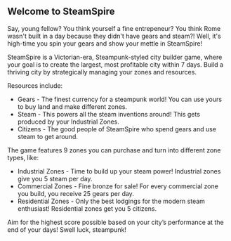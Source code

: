 ## Welcome to SteamSpire
Say, young fellow? You think yourself a fine entrepeneur?
You think Rome wasn't built in a day because they didn't have gears and steam?!
Well, it's high-time you spin your gears and show your mettle in SteamSpire!

SteamSpire is a Victorian-era, Steampunk-styled city builder game, where your
goal is to create the largest, most profitable city within 7 days.
Build a thriving city by strategically managing your zones and resources.

Resources include:
- Gears - The finest currency for a steampunk world! You can use yours to buy land and make different zones.
- Steam - This powers all the steam inventions around! This gets produced by your Industrial Zones.
- Citizens - The good people of SteamSpire who spend gears and use steam to get around.

The game features 9 zones you can purchase and turn into different zone types, like:
- Industrial Zones - Time to build up your steam power! Industrial zones give you 5 steam per day.
- Commercial Zones - Fine bronze for sale! For every commercial zone you build, you receive 25 gears per day.
- Residential Zones - Only the best lodgings for the modern steam enthusiast! Residential zones get you 5 citizens.

Aim for the highest score possible based on your city’s performance at the end of your days!
Swell luck, steampunk!
